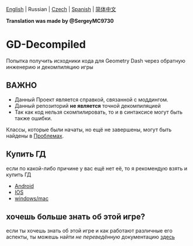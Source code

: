 [English](README.md) | Russian | [Czech](README-CZ.md) | [Spanish](README-ES.md) | [简体中文](README-CN.md)

**Translation was made by @SergeyMC9730**

# GD-Decompiled
 Попытка получить исходники кода для Geometry Dash через обратную инженерию и декомпиляцию игры

## ВАЖНО

- Данный Проект является справкой, связанной с моддингом.
- Данный репозиторий <b>не является</b> точной декомпиляцией
- Так как код нельзя скомпилировать, то и в синтаксисе могут быть также ошибки.

Классы, которые были начаты, но ещё не завершены, могут быть найдены в
[Проблемах](https://github.com/Wyliemaster/GD-Decompiled/issues).

## Купить ГД

если по какой-либо причине у вас ещё нет её, то я рекомендую взять и купить ГД

- [Android](https://play.google.com/store/apps/details?id=com.robtopx.geometryjump&hl=en_GB&gl=US)
- [IOS](https://apps.apple.com/us/app/geometry-dash/id625334537)
- [windows/mac](https://store.steampowered.com/app/322170/Geometry_Dash/)

## хочешь больше знать об этой игре?

если ты хочешь знать об этой игре и как работают различные его аспекты, ты можешь найти *не переведённую* документацию [здесь](https://github.com/Wyliemaster/gddocs)